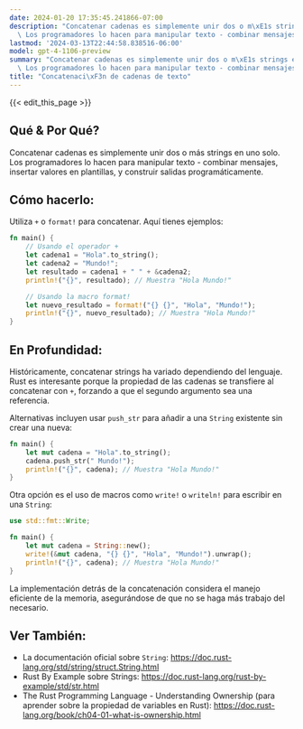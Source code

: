 ```yaml
---
date: 2024-01-20 17:35:45.241866-07:00
description: "Concatenar cadenas es simplemente unir dos o m\xE1s strings en uno solo.\
  \ Los programadores lo hacen para manipular texto - combinar mensajes, insertar\u2026"
lastmod: '2024-03-13T22:44:58.838516-06:00'
model: gpt-4-1106-preview
summary: "Concatenar cadenas es simplemente unir dos o m\xE1s strings en uno solo.\
  \ Los programadores lo hacen para manipular texto - combinar mensajes, insertar\u2026"
title: "Concatenaci\xF3n de cadenas de texto"
---
```


{{< edit_this_page >}}

## Qué & Por Qué?
Concatenar cadenas es simplemente unir dos o más strings en uno solo. Los programadores lo hacen para manipular texto - combinar mensajes, insertar valores en plantillas, y construir salidas programáticamente.

## Cómo hacerlo:
Utiliza `+` o `format!` para concatenar. Aquí tienes ejemplos:

```Rust
fn main() {
    // Usando el operador +
    let cadena1 = "Hola".to_string();
    let cadena2 = "Mundo!";
    let resultado = cadena1 + " " + &cadena2;
    println!("{}", resultado); // Muestra "Hola Mundo!"

    // Usando la macro format!
    let nuevo_resultado = format!("{} {}", "Hola", "Mundo!");
    println!("{}", nuevo_resultado); // Muestra "Hola Mundo!"
}
```

## En Profundidad:
Históricamente, concatenar strings ha variado dependiendo del lenguaje. Rust es interesante porque la propiedad de las cadenas se transfiere al concatenar con `+`, forzando a que el segundo argumento sea una referencia.

Alternativas incluyen usar `push_str` para añadir a una `String` existente sin crear una nueva:

```Rust
fn main() {
    let mut cadena = "Hola".to_string();
    cadena.push_str(" Mundo!");
    println!("{}", cadena); // Muestra "Hola Mundo!"
}
```

Otra opción es el uso de macros como `write!` o `writeln!` para escribir en una `String`:

```Rust
use std::fmt::Write;

fn main() {
    let mut cadena = String::new();
    write!(&mut cadena, "{} {}", "Hola", "Mundo!").unwrap();
    println!("{}", cadena); // Muestra "Hola Mundo!"
}
```

La implementación detrás de la concatenación considera el manejo eficiente de la memoria, asegurándose de que no se haga más trabajo del necesario.

## Ver También:
- La documentación oficial sobre `String`: https://doc.rust-lang.org/std/string/struct.String.html
- Rust By Example sobre Strings: https://doc.rust-lang.org/rust-by-example/std/str.html
- The Rust Programming Language - Understanding Ownership (para aprender sobre la propiedad de variables en Rust): https://doc.rust-lang.org/book/ch04-01-what-is-ownership.html
